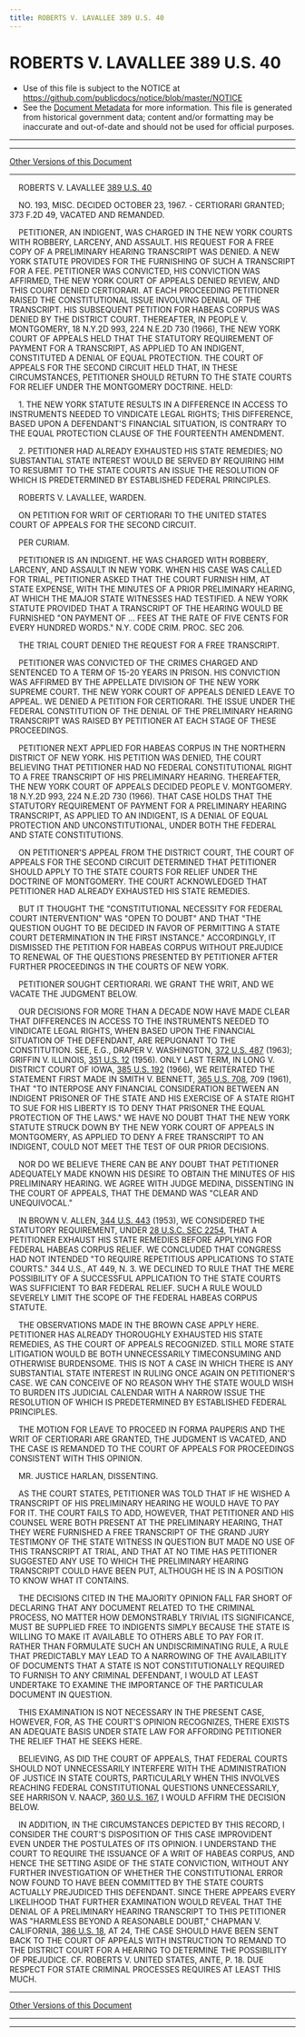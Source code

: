```yaml
---
title: ROBERTS V. LAVALLEE 389 U.S. 40
---
```


# ROBERTS V. LAVALLEE 389 U.S. 40

* Use of this file is subject to the NOTICE at https://github.com/publicdocs/notice/blob/master/NOTICE
* See the [Document Metadata](../../../index.md) for more information.
  This file is generated from historical government data; content and/or formatting may be inaccurate and out-of-date and should not be used for official purposes.

----------
----------

[Other Versions of this Document](https://publicdocs.github.io/go/links?ns=uslm-x&ref=%2Fus%2Fcourts%2Fscotus%2FusReporter%2F389%2F40)

----------

    ROBERTS V. LAVALLEE [389 U.S. 40][/us/courts/scotus/usReporter/389/40]

    NO. 193, MISC.  DECIDED OCTOBER 23, 1967.  - CERTIORARI GRANTED; 373 F.2D 49, VACATED AND REMANDED.

    PETITIONER, AN INDIGENT, WAS CHARGED IN THE NEW YORK COURTS WITH ROBBERY, LARCENY, AND ASSAULT.  HIS REQUEST FOR A FREE COPY OF A PRELIMINARY HEARING TRANSCRIPT WAS DENIED.  A NEW YORK STATUTE PROVIDES FOR THE FURNISHING OF SUCH A TRANSCRIPT FOR A FEE.  PETITIONER WAS CONVICTED, HIS CONVICTION WAS AFFIRMED, THE NEW YORK COURT OF APPEALS DENIED REVIEW, AND THIS COURT DENIED CERTIORARI.  AT EACH PROCEEDING PETITIONER RAISED THE CONSTITUTIONAL ISSUE INVOLVING DENIAL OF THE TRANSCRIPT.  HIS SUBSEQUENT PETITION FOR HABEAS CORPUS WAS DENIED BY THE DISTRICT COURT.  THEREAFTER, IN PEOPLE V. MONTGOMERY, 18 N.Y.2D 993, 224 N.E.2D 730 (1966), THE NEW YORK COURT OF APPEALS HELD THAT THE STATUTORY REQUIREMENT OF PAYMENT FOR A TRANSCRIPT, AS APPLIED TO AN INDIGENT, CONSTITUTED A DENIAL OF EQUAL PROTECTION.  THE COURT OF APPEALS FOR THE SECOND CIRCUIT HELD THAT, IN THESE CIRCUMSTANCES, PETITIONER SHOULD RETURN TO THE STATE COURTS FOR RELIEF UNDER THE MONTGOMERY DOCTRINE.  HELD:

    1.  THE NEW YORK STATUTE RESULTS IN A DIFFERENCE IN ACCESS TO INSTRUMENTS NEEDED TO VINDICATE LEGAL RIGHTS; THIS DIFFERENCE, BASED UPON A DEFENDANT'S FINANCIAL SITUATION, IS CONTRARY TO THE EQUAL PROTECTION CLAUSE OF THE FOURTEENTH AMENDMENT.

    2.  PETITIONER HAD ALREADY EXHAUSTED HIS STATE REMEDIES; NO SUBSTANTIAL STATE INTEREST WOULD BE SERVED BY REQUIRING HIM TO RESUBMIT TO THE STATE COURTS AN ISSUE THE RESOLUTION OF WHICH IS PREDETERMINED BY ESTABLISHED FEDERAL PRINCIPLES.

    ROBERTS V. LAVALLEE, WARDEN.

    ON PETITION FOR WRIT OF CERTIORARI TO THE UNITED STATES COURT OF APPEALS FOR THE SECOND CIRCUIT.

    PER CURIAM.

    PETITIONER IS AN INDIGENT.  HE WAS CHARGED WITH ROBBERY, LARCENY, AND ASSAULT IN NEW YORK.  WHEN HIS CASE WAS CALLED FOR TRIAL, PETITIONER ASKED THAT THE COURT FURNISH HIM, AT STATE EXPENSE, WITH THE MINUTES OF A PRIOR PRELIMINARY HEARING, AT WHICH THE MAJOR STATE WITNESSES HAD TESTIFIED.  A NEW YORK STATUTE PROVIDED THAT A TRANSCRIPT OF THE HEARING WOULD BE FURNISHED "ON PAYMENT OF  ...  FEES AT THE RATE OF FIVE CENTS FOR EVERY HUNDRED WORDS."  N.Y. CODE CRIM. PROC. SEC 206.

    THE TRIAL COURT DENIED THE REQUEST FOR A FREE TRANSCRIPT.

    PETITIONER WAS CONVICTED OF THE CRIMES CHARGED AND SENTENCED TO A TERM OF 15-20 YEARS IN PRISON.  HIS CONVICTION WAS AFFIRMED BY THE APPELLATE DIVISION OF THE NEW YORK SUPREME COURT.  THE NEW YORK COURT OF APPEALS DENIED LEAVE TO APPEAL.  WE DENIED A PETITION FOR CERTIORARI.  THE ISSUE UNDER THE FEDERAL CONSTITUTION OF THE DENIAL OF THE PRELIMINARY HEARING TRANSCRIPT WAS RAISED BY PETITIONER AT EACH STAGE OF THESE PROCEEDINGS.

    PETITIONER NEXT APPLIED FOR HABEAS CORPUS IN THE NORTHERN DISTRICT OF NEW YORK.  HIS PETITION WAS DENIED, THE COURT BELIEVING THAT PETITIONER HAD NO FEDERAL CONSTITUTIONAL RIGHT TO A FREE TRANSCRIPT OF HIS PRELIMINARY HEARING.  THEREAFTER, THE NEW YORK COURT OF APPEALS DECIDED PEOPLE V. MONTGOMERY.  18 N.Y.2D 993, 224 N.E.2D 730 (1966).  THAT CASE HOLDS THAT THE STATUTORY REQUIREMENT OF PAYMENT FOR A PRELIMINARY HEARING TRANSCRIPT, AS APPLIED TO AN INDIGENT, IS A DENIAL OF EQUAL PROTECTION AND UNCONSTITUTIONAL, UNDER BOTH THE FEDERAL AND STATE CONSTITUTIONS.

    ON PETITIONER'S APPEAL FROM THE DISTRICT COURT, THE COURT OF APPEALS FOR THE SECOND CIRCUIT DETERMINED THAT PETITIONER SHOULD APPLY TO THE STATE COURTS FOR RELIEF UNDER THE DOCTRINE OF MONTGOMERY.  THE COURT ACKNOWLEDGED THAT PETITIONER HAD ALREADY EXHAUSTED HIS STATE REMEDIES.

    BUT IT THOUGHT THE "CONSTITUTIONAL NECESSITY FOR FEDERAL COURT INTERVENTION" WAS "OPEN TO DOUBT" AND THAT "THE QUESTION OUGHT TO BE DECIDED IN FAVOR OF PERMITTING A STATE COURT DETERMINATION IN THE FIRST INSTANCE."  ACCORDINGLY, IT DISMISSED THE PETITION FOR HABEAS CORPUS WITHOUT PREJUDICE TO RENEWAL OF THE QUESTIONS PRESENTED BY PETITIONER AFTER FURTHER PROCEEDINGS IN THE COURTS OF NEW YORK.

    PETITIONER SOUGHT CERTIORARI.  WE GRANT THE WRIT, AND WE VACATE THE JUDGMENT BELOW.

    OUR DECISIONS FOR MORE THAN A DECADE NOW HAVE MADE CLEAR THAT DIFFERENCES IN ACCESS TO THE INSTRUMENTS NEEDED TO VINDICATE LEGAL RIGHTS, WHEN BASED UPON THE FINANCIAL SITUATION OF THE DEFENDANT, ARE REPUGNANT TO THE CONSTITUTION.  SEE, E.G., DRAPER V. WASHINGTON, [372 U.S. 487][/us/courts/scotus/usReporter/372/487] (1963); GRIFFIN V. ILLINOIS, [351 U.S. 12][/us/courts/scotus/usReporter/351/12] (1956).  ONLY LAST TERM, IN LONG V. DISTRICT COURT OF IOWA, [385 U.S. 192][/us/courts/scotus/usReporter/385/192] (1966), WE REITERATED THE STATEMENT FIRST MADE IN SMITH V. BENNETT, [365 U.S. 708][/us/courts/scotus/usReporter/365/708], 709 (1961), THAT "TO INTERPOSE ANY FINANCIAL CONSIDERATION BETWEEN AN INDIGENT PRISONER OF THE STATE AND HIS EXERCISE OF A STATE RIGHT TO SUE FOR HIS LIBERTY IS TO DENY THAT PRISONER THE EQUAL PROTECTION OF THE LAWS."  WE HAVE NO DOUBT THAT THE NEW YORK STATUTE STRUCK DOWN BY THE NEW YORK COURT OF APPEALS IN MONTGOMERY, AS APPLIED TO DENY A FREE TRANSCRIPT TO AN INDIGENT, COULD NOT MEET THE TEST OF OUR PRIOR DECISIONS.

    NOR DO WE BELIEVE THERE CAN BE ANY DOUBT THAT PETITIONER ADEQUATELY MADE KNOWN HIS DESIRE TO OBTAIN THE MINUTES OF HIS PRELIMINARY HEARING.  WE AGREE WITH JUDGE MEDINA, DISSENTING IN THE COURT OF APPEALS, THAT THE DEMAND WAS "CLEAR AND UNEQUIVOCAL."

    IN BROWN V. ALLEN, [344 U.S. 443][/us/courts/scotus/usReporter/344/443] (1953), WE CONSIDERED THE STATUTORY REQUIREMENT, UNDER [28 U.S.C. SEC 2254][/us/usc/t28/s2254], THAT A PETITIONER EXHAUST HIS STATE REMEDIES BEFORE APPLYING FOR FEDERAL HABEAS CORPUS RELIEF.  WE CONCLUDED THAT CONGRESS HAD NOT INTENDED "TO REQUIRE REPETITIOUS APPLICATIONS TO STATE COURTS."  344 U.S., AT 449, N. 3.  WE DECLINED TO RULE THAT THE MERE POSSIBILITY OF A SUCCESSFUL APPLICATION TO THE STATE COURTS WAS SUFFICIENT TO BAR FEDERAL RELIEF.  SUCH A RULE WOULD SEVERELY LIMIT THE SCOPE OF THE FEDERAL HABEAS CORPUS STATUTE.

    THE OBSERVATIONS MADE IN THE BROWN CASE APPLY HERE.  PETITIONER HAS ALREADY THOROUGHLY EXHAUSTED HIS STATE REMEDIES, AS THE COURT OF APPEALS RECOGNIZED.  STILL MORE STATE LITIGATION WOULD BE BOTH UNNECESSARILY TIMECONSUMING AND OTHERWISE BURDENSOME.  THIS IS NOT A CASE IN WHICH THERE IS ANY SUBSTANTIAL STATE INTEREST IN RULING ONCE AGAIN ON PETITIONER'S CASE.  WE CAN CONCEIVE OF NO REASON WHY THE STATE WOULD WISH TO BURDEN ITS JUDICIAL CALENDAR WITH A NARROW ISSUE THE RESOLUTION OF WHICH IS PREDETERMINED BY ESTABLISHED FEDERAL PRINCIPLES.

    THE MOTION FOR LEAVE TO PROCEED IN FORMA PAUPERIS AND THE WRIT OF CERTIORARI ARE GRANTED, THE JUDGMENT IS VACATED, AND THE CASE IS REMANDED TO THE COURT OF APPEALS FOR PROCEEDINGS CONSISTENT WITH THIS OPINION.

    MR. JUSTICE HARLAN, DISSENTING.

    AS THE COURT STATES, PETITIONER WAS TOLD THAT IF HE WISHED A TRANSCRIPT OF HIS PRELIMINARY HEARING HE WOULD HAVE TO PAY FOR IT.  THE COURT FAILS TO ADD, HOWEVER, THAT PETITIONER AND HIS COUNSEL WERE BOTH PRESENT AT THE PRELIMINARY HEARING, THAT THEY WERE FURNISHED A FREE TRANSCRIPT OF THE GRAND JURY TESTIMONY OF THE STATE WITNESS IN QUESTION BUT MADE NO USE OF THIS TRANSCRIPT AT TRIAL, AND THAT AT NO TIME HAS PETITIONER SUGGESTED ANY USE TO WHICH THE PRELIMINARY HEARING TRANSCRIPT COULD HAVE BEEN PUT, ALTHOUGH HE IS IN A POSITION TO KNOW WHAT IT CONTAINS.

    THE DECISIONS CITED IN THE MAJORITY OPINION FALL FAR SHORT OF DECLARING THAT ANY DOCUMENT RELATED TO THE CRIMINAL PROCESS, NO MATTER HOW DEMONSTRABLY TRIVIAL ITS SIGNIFICANCE, MUST BE SUPPLIED FREE TO INDIGENTS SIMPLY BECAUSE THE STATE IS WILLING TO MAKE IT AVAILABLE TO OTHERS ABLE TO PAY FOR IT. RATHER THAN FORMULATE SUCH AN UNDISCRIMINATING RULE, A RULE THAT PREDICTABLY MAY LEAD TO A NARROWING OF THE AVAILABILITY OF DOCUMENTS THAT A STATE IS NOT CONSTITUTIONALLY REQUIRED TO FURNISH TO ANY CRIMINAL DEFENDANT, I WOULD AT LEAST UNDERTAKE TO EXAMINE THE IMPORTANCE OF THE PARTICULAR DOCUMENT IN QUESTION.

    THIS EXAMINATION IS NOT NECESSARY IN THE PRESENT CASE, HOWEVER, FOR, AS THE COURT'S OPINION RECOGNIZES, THERE EXISTS AN ADEQUATE BASIS UNDER STATE LAW FOR AFFORDING PETITIONER THE RELIEF THAT HE SEEKS HERE.

    BELIEVING, AS DID THE COURT OF APPEALS, THAT FEDERAL COURTS SHOULD NOT UNNECESSARILY INTERFERE WITH THE ADMINISTRATION OF JUSTICE IN STATE COURTS, PARTICULARLY WHEN THIS INVOLVES REACHING FEDERAL CONSTITUTIONAL QUESTIONS UNNECESSARILY, SEE HARRISON V. NAACP, [360 U.S. 167][/us/courts/scotus/usReporter/360/167], I WOULD AFFIRM THE DECISION BELOW.

    IN ADDITION, IN THE CIRCUMSTANCES DEPICTED BY THIS RECORD, I CONSIDER THE COURT'S DISPOSITION OF THIS CASE IMPROVIDENT EVEN UNDER THE POSTULATES OF ITS OPINION.  I UNDERSTAND THE COURT TO REQUIRE THE ISSUANCE OF A WRIT OF HABEAS CORPUS, AND HENCE THE SETTING ASIDE OF THE STATE CONVICTION, WITHOUT ANY FURTHER INVESTIGATION OF WHETHER THE CONSTITUTIONAL ERROR NOW FOUND TO HAVE BEEN COMMITTED BY THE STATE COURTS ACTUALLY PREJUDICED THIS DEFENDANT.  SINCE THERE APPEARS EVERY LIKELIHOOD THAT FURTHER EXAMINATION WOULD REVEAL THAT THE DENIAL OF A PRELIMINARY HEARING TRANSCRIPT TO THIS PETITIONER WAS "HARMLESS BEYOND A REASONABLE DOUBT," CHAPMAN V. CALIFORNIA, [386 U.S. 18][/us/courts/scotus/usReporter/386/18], AT 24, THE CASE SHOULD HAVE BEEN SENT BACK TO THE COURT OF APPEALS WITH INSTRUCTION TO REMAND TO THE DISTRICT COURT FOR A HEARING TO DETERMINE THE POSSIBILITY OF PREJUDICE.  CF. ROBERTS V. UNITED STATES, ANTE, P. 18.  DUE RESPECT FOR STATE CRIMINAL PROCESSES REQUIRES AT LEAST THIS MUCH.

----------

[Other Versions of this Document](https://publicdocs.github.io/go/links?ns=uslm-x&ref=%2Fus%2Fcourts%2Fscotus%2FusReporter%2F389%2F40)

----------
----------

[/us/courts/scotus/usReporter/389/40]: https://publicdocs.github.io/go/links?ns=uslm-x&ref=%2Fus%2Fcourts%2Fscotus%2FusReporter%2F389%2F40
[/us/courts/scotus/usReporter/372/487]: https://publicdocs.github.io/go/links?ns=uslm-x&ref=%2Fus%2Fcourts%2Fscotus%2FusReporter%2F372%2F487
[/us/courts/scotus/usReporter/351/12]: https://publicdocs.github.io/go/links?ns=uslm-x&ref=%2Fus%2Fcourts%2Fscotus%2FusReporter%2F351%2F12
[/us/courts/scotus/usReporter/385/192]: https://publicdocs.github.io/go/links?ns=uslm-x&ref=%2Fus%2Fcourts%2Fscotus%2FusReporter%2F385%2F192
[/us/courts/scotus/usReporter/365/708]: https://publicdocs.github.io/go/links?ns=uslm-x&ref=%2Fus%2Fcourts%2Fscotus%2FusReporter%2F365%2F708
[/us/courts/scotus/usReporter/344/443]: https://publicdocs.github.io/go/links?ns=uslm-x&ref=%2Fus%2Fcourts%2Fscotus%2FusReporter%2F344%2F443
[/us/usc/t28/s2254]: https://publicdocs.github.io/go/links?ns=uslm&ref=%2Fus%2Fusc%2Ft28%2Fs2254
[/us/courts/scotus/usReporter/360/167]: https://publicdocs.github.io/go/links?ns=uslm-x&ref=%2Fus%2Fcourts%2Fscotus%2FusReporter%2F360%2F167
[/us/courts/scotus/usReporter/386/18]: https://publicdocs.github.io/go/links?ns=uslm-x&ref=%2Fus%2Fcourts%2Fscotus%2FusReporter%2F386%2F18


